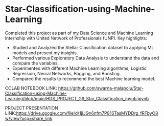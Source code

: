 # Star-Classification-using-Machine-Learning 
Completed this project as part of my Data Science and Machine Learning Internship with United Network of Professionals (UNP). 
Key highlights:
- Studied and Analyzed the Stellar Classification  dataset to applying ML models and present my insights. 
- Performed various Exploratory Data Analysis to understand the data and compare the variables.
- Experimented with different Machine Learning algorithms, Logistic Regression, Neural Networks, Bagging, and Boosting.
- Compared the results to recommend the best Machine learning model. 

COLAB NOTEBOOK LINK: https://github.com/swarna-malapolu/Star-Classification-using-Machine-Learning/blob/main/HDS_PROJECT_G9_Star_Classification_ipynb.ipynb

PROJECT PRESENTATION LINK:https://drive.google.com/file/d/1jlJGn6nfm7P816TasMYDDrg_fRFbyO8w/view?usp=share_link
